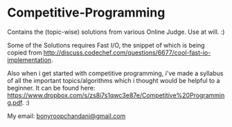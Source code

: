 Competitive-Programming
=======================

Contains the (topic-wise) solutions from various Online Judge. Use at will. :)

Some of the Solutions requires Fast I/O, the snippet of which is being copied from http://discuss.codechef.com/questions/6677/cool-fast-io-implementation.

Also when i get started with competitive programming, i've made a syllabus of all the important topics/algorithms which i thought would be helpful to a beginner. It can be found here: https://www.dropbox.com/s/zs8i7s1qwc3e87e/Competitive%20Programming.pdf.  :) 

My email: bonyroopchandani@gmail.com
